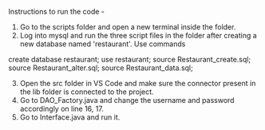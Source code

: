 Instructions to run the code -

1. Go to the scripts folder and open a new terminal inside the folder.
2. Log into mysql and run the three script files in the folder after creating a new database named 'restaurant'. Use commands

create database restaurant;
use restaurant;
source Restaurant_create.sql;
source Restaurant_alter.sql;
source Restaurant_data.sql;

3. Open the src folder in VS Code and make sure the connector present in the lib folder is connected to the project.
4. Go to DAO_Factory.java and change the username and password accordingly on line 16, 17.
5. Go to Interface.java and run it.
